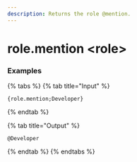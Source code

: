 ```yaml
---
description: Returns the role @mention.
---
```


# role.mention <role\>

### Examples

{% tabs %}
{% tab title="Input" %}

```text
{role.mention;Developer}
```

{% endtab %}

{% tab title="Output" %}

```text
@Developer
```

{% endtab %}
{% endtabs %}
